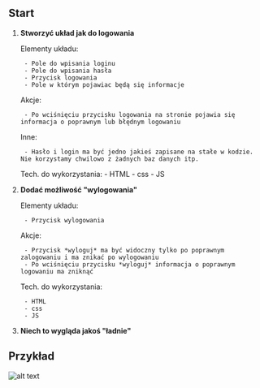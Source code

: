 ## Start

1) **Stworzyć układ jak do logowania**
      
      Elementy układu:
      
        - Pole do wpisania loginu
        - Pole do wpisania hasła
        - Przycisk logowania
        - Pole w którym pojawiac będą się informacje
        
      Akcje:
      
        - Po wciśnięciu przycisku logowania na stronie pojawia się informacja o poprawnym lub błędnym logowaniu
        
      Inne:
      
        - Hasło i login ma być jedno jakieś zapisane na stałe w kodzie. Nie korzystamy chwilowo z żadnych baz danych itp.
        
        
      Tech. do wykorzystania:
        - HTML
        - css
        - JS
        
2) **Dodać możliwość "wylogowania"**
      
      Elementy układu:
      
        - Przycisk wylogowania
      
      Akcje:
      
        - Przycisk *wyloguj* ma być widoczny tylko po poprawnym zalogowaniu i ma znikać po wylogowaniu
        - Po wciśnięciu przycisku *wyloguj* informacja o poprawnym logowaniu ma zniknąć
        
      Tech. do wykorzystania:
      
        - HTML
        - css
        - JS
        
3) **Niech to wygląda jakoś "ładnie"**

## Przykład
![alt text](https://dawidkulpa.pl/imgs/exmpl.png "Logo Title Text 1")
